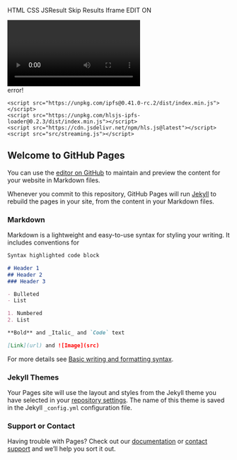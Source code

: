 


HTML CSS JSResult Skip Results Iframe
EDIT ON
<html>
  <head>
    <title>Video Streaming</title>
    <meta charset="UTF-8" />
  </head>

  <body>
    <video id="video" controls></video>
    <div id="modal"><span id="errorText">error!</span></div>
    
    <script src="https://unpkg.com/ipfs@0.41.0-rc.2/dist/index.min.js"></script>
    <script src="https://unpkg.com/hlsjs-ipfs-loader@0.2.3/dist/index.min.js"></script>
    <script src="https://cdn.jsdelivr.net/npm/hls.js@latest"></script>
    <script src="src/streaming.js"></script>
  </body>

</html>









## Welcome to GitHub Pages

You can use the [editor on GitHub](https://github.com/jonapaniagua/octocat.github.io/edit/gh-pages/index.md) to maintain and preview the content for your website in Markdown files.

Whenever you commit to this repository, GitHub Pages will run [Jekyll](https://jekyllrb.com/) to rebuild the pages in your site, from the content in your Markdown files.

### Markdown

Markdown is a lightweight and easy-to-use syntax for styling your writing. It includes conventions for

```markdown
Syntax highlighted code block

# Header 1
## Header 2
### Header 3

- Bulleted
- List

1. Numbered
2. List

**Bold** and _Italic_ and `Code` text

[Link](url) and ![Image](src)
```

For more details see [Basic writing and formatting syntax](https://docs.github.com/en/github/writing-on-github/getting-started-with-writing-and-formatting-on-github/basic-writing-and-formatting-syntax).

### Jekyll Themes

Your Pages site will use the layout and styles from the Jekyll theme you have selected in your [repository settings](https://github.com/jonapaniagua/octocat.github.io/settings/pages). The name of this theme is saved in the Jekyll `_config.yml` configuration file.

### Support or Contact

Having trouble with Pages? Check out our [documentation](https://docs.github.com/categories/github-pages-basics/) or [contact support](https://support.github.com/contact) and we’ll help you sort it out.
